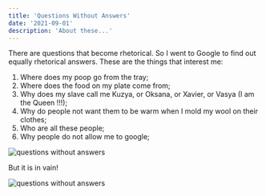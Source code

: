 ```yaml
---
title: 'Questions Without Answers'
date: '2021-09-01'
description: 'About these...'
---
```


There are questions that become rhetorical. So I went to Google to find out equally rhetorical answers. These are the things that interest me:

1. Where does my poop go from the tray;
2. Where does the food on my plate come from;
3. Why does my slave call me Kuzya, or Oksana, or Xavier, or Vasya (I am the Queen !!!);
4. Why do people not want them to be warm when I mold my wool on their clothes;
5. Who are all these people;
6. Why people do not allow me to google;

![questions without answers](https://scontent.frix2-1.fna.fbcdn.net/v/t39.30808-6/241123204_2158254237677497_6020018963278249210_n.jpg?_nc_cat=100&ccb=1-5&_nc_sid=730e14&_nc_ohc=rjEzqtMS8vwAX_D7_Ru&_nc_ht=scontent.frix2-1.fna&oh=76d57a442d5b0dbf4570f74312ce889d&oe=61341E59 'Questions without answers')

But it is in vain!

![questions without answers](https://scontent.frix2-1.fna.fbcdn.net/v/t1.6435-9/107893967_1771980276304897_5486634946056339115_n.jpg?_nc_cat=102&ccb=1-5&_nc_sid=8bfeb9&_nc_ohc=OCiEVwjeyMAAX9AjudR&tn=ZkmFgKSNSy3aRyt5&_nc_ht=scontent.frix2-1.fna&oh=66d44500cd5541c73249c312e74639bf&oe=61531DAA 'Questions without answers')
